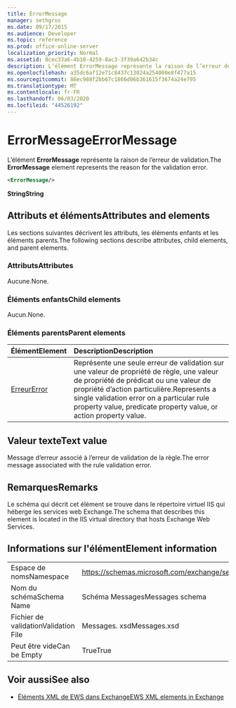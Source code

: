 ```yaml
---
title: ErrorMessage
manager: sethgros
ms.date: 09/17/2015
ms.audience: Developer
ms.topic: reference
ms.prod: office-online-server
localization_priority: Normal
ms.assetid: 0cec33a6-4b10-4259-8ac3-3f39a642b34c
description: L’élément ErrorMessage représente la raison de l’erreur de validation.
ms.openlocfilehash: a35dc6af12e71c8437c13024a254000e8f477a15
ms.sourcegitcommit: 88ec988f2bb67c1866d06b361615f3674a24e795
ms.translationtype: MT
ms.contentlocale: fr-FR
ms.lasthandoff: 06/03/2020
ms.locfileid: "44526192"
---
```

# <a name="errormessage"></a><span data-ttu-id="f4340-103">ErrorMessage</span><span class="sxs-lookup"><span data-stu-id="f4340-103">ErrorMessage</span></span>

<span data-ttu-id="f4340-104">L’élément **ErrorMessage** représente la raison de l’erreur de validation.</span><span class="sxs-lookup"><span data-stu-id="f4340-104">The **ErrorMessage** element represents the reason for the validation error.</span></span> 
  
```XML
<ErrorMessage/>
```

 <span data-ttu-id="f4340-105">**String**</span><span class="sxs-lookup"><span data-stu-id="f4340-105">**String**</span></span>
## <a name="attributes-and-elements"></a><span data-ttu-id="f4340-106">Attributs et éléments</span><span class="sxs-lookup"><span data-stu-id="f4340-106">Attributes and elements</span></span>

<span data-ttu-id="f4340-107">Les sections suivantes décrivent les attributs, les éléments enfants et les éléments parents.</span><span class="sxs-lookup"><span data-stu-id="f4340-107">The following sections describe attributes, child elements, and parent elements.</span></span>
  
### <a name="attributes"></a><span data-ttu-id="f4340-108">Attributs</span><span class="sxs-lookup"><span data-stu-id="f4340-108">Attributes</span></span>

<span data-ttu-id="f4340-109">Aucune.</span><span class="sxs-lookup"><span data-stu-id="f4340-109">None.</span></span>
  
### <a name="child-elements"></a><span data-ttu-id="f4340-110">Éléments enfants</span><span class="sxs-lookup"><span data-stu-id="f4340-110">Child elements</span></span>

<span data-ttu-id="f4340-111">Aucun.</span><span class="sxs-lookup"><span data-stu-id="f4340-111">None.</span></span>
  
### <a name="parent-elements"></a><span data-ttu-id="f4340-112">Éléments parents</span><span class="sxs-lookup"><span data-stu-id="f4340-112">Parent elements</span></span>

|<span data-ttu-id="f4340-113">**Élément**</span><span class="sxs-lookup"><span data-stu-id="f4340-113">**Element**</span></span>|<span data-ttu-id="f4340-114">**Description**</span><span class="sxs-lookup"><span data-stu-id="f4340-114">**Description**</span></span>|
|:-----|:-----|
|[<span data-ttu-id="f4340-115">Erreur</span><span class="sxs-lookup"><span data-stu-id="f4340-115">Error</span></span>](error.md) <br/> |<span data-ttu-id="f4340-116">Représente une seule erreur de validation sur une valeur de propriété de règle, une valeur de propriété de prédicat ou une valeur de propriété d’action particulière.</span><span class="sxs-lookup"><span data-stu-id="f4340-116">Represents a single validation error on a particular rule property value, predicate property value, or action property value.</span></span>  <br/> |
   
## <a name="text-value"></a><span data-ttu-id="f4340-117">Valeur texte</span><span class="sxs-lookup"><span data-stu-id="f4340-117">Text value</span></span>

<span data-ttu-id="f4340-118">Message d’erreur associé à l’erreur de validation de la règle.</span><span class="sxs-lookup"><span data-stu-id="f4340-118">The error message associated with the rule validation error.</span></span>
  
## <a name="remarks"></a><span data-ttu-id="f4340-119">Remarques</span><span class="sxs-lookup"><span data-stu-id="f4340-119">Remarks</span></span>

<span data-ttu-id="f4340-120">Le schéma qui décrit cet élément se trouve dans le répertoire virtuel IIS qui héberge les services web Exchange.</span><span class="sxs-lookup"><span data-stu-id="f4340-120">The schema that describes this element is located in the IIS virtual directory that hosts Exchange Web Services.</span></span>
  
## <a name="element-information"></a><span data-ttu-id="f4340-121">Informations sur l'élément</span><span class="sxs-lookup"><span data-stu-id="f4340-121">Element information</span></span>

|||
|:-----|:-----|
|<span data-ttu-id="f4340-122">Espace de noms</span><span class="sxs-lookup"><span data-stu-id="f4340-122">Namespace</span></span>  <br/> |https://schemas.microsoft.com/exchange/services/2006/messages  <br/> |
|<span data-ttu-id="f4340-123">Nom du schéma</span><span class="sxs-lookup"><span data-stu-id="f4340-123">Schema Name</span></span>  <br/> |<span data-ttu-id="f4340-124">Schéma Messages</span><span class="sxs-lookup"><span data-stu-id="f4340-124">Messages schema</span></span>  <br/> |
|<span data-ttu-id="f4340-125">Fichier de validation</span><span class="sxs-lookup"><span data-stu-id="f4340-125">Validation File</span></span>  <br/> |<span data-ttu-id="f4340-126">Messages. xsd</span><span class="sxs-lookup"><span data-stu-id="f4340-126">Messages.xsd</span></span>  <br/> |
|<span data-ttu-id="f4340-127">Peut être vide</span><span class="sxs-lookup"><span data-stu-id="f4340-127">Can be Empty</span></span>  <br/> |<span data-ttu-id="f4340-128">True</span><span class="sxs-lookup"><span data-stu-id="f4340-128">True</span></span>  <br/> |
   
## <a name="see-also"></a><span data-ttu-id="f4340-129">Voir aussi</span><span class="sxs-lookup"><span data-stu-id="f4340-129">See also</span></span>



- [<span data-ttu-id="f4340-130">Éléments XML de EWS dans Exchange</span><span class="sxs-lookup"><span data-stu-id="f4340-130">EWS XML elements in Exchange</span></span>](ews-xml-elements-in-exchange.md)

